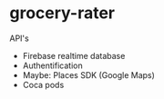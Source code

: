 # grocery-rater

API's 
- Firebase realtime database
- Authentification
- Maybe: Places SDK (Google Maps)
- Coca pods
